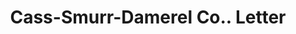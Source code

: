 ---
doi: 10.7916/D8W96N44
date_other: '1912'
date_other_textual: '1912'
form: correspondence
genre:
- Letters (correspondence)
name:
- Cass-Smurr-Damerel Co.
object_in_context_url: https://biggert.cul.columbia.edu/items/view/ave_biggert_00005
subject_hierarchical_geographic:
- Los Angeles, California, United States
subject_name:
- Cass-Smurr-Damerel Co.
title: Cass-Smurr-Damerel Co.. Letter
sort_title: Cass-Smurr-Damerel Co.. Letter
call_number: ave_biggert_00005
coordinates:
- 34.05,-118.25
pid: ave_biggert_00005
identifiers: ave_biggert_00005
thumbnail: https://derivativo-3.library.columbia.edu/iiif/2/ldpd:342730/full/!256,256/0/native.jpg
permalink: "/items/ave_biggert_00005/"
layout: iiif-image-page
---
